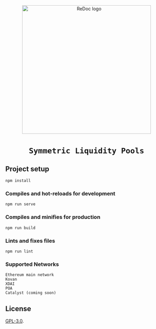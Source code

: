 <div align="center">
  <img alt="ReDoc logo" src="https://raw.githubusercontent.com/centfinance/Community/main/media-pack/symmetric_logo_200.png" width="400px" />

</div>

<h1 align=center><code>Symmetric Liquidity Pools</code></h1>

## Project setup
```
npm install
```

### Compiles and hot-reloads for development
```
npm run serve
```

### Compiles and minifies for production
```
npm run build
```

### Lints and fixes files
```
npm run lint
```

### Supported Networks
```
Ethereum main network
Kovan
XDAI
POA
Catalyst (coming soon)
```

## License

[GPL-3.0](LICENSE).

